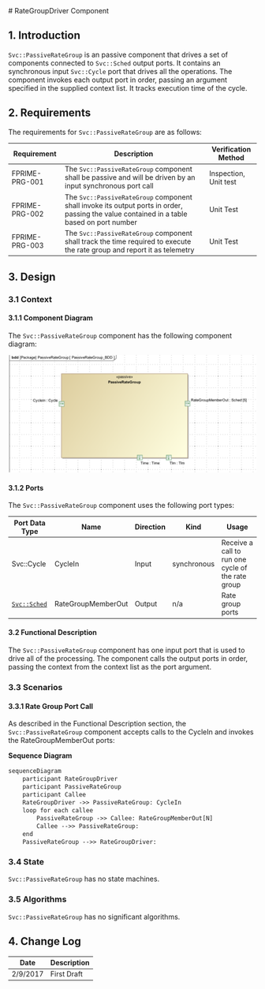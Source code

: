 <title>PassiveRateGroup Component SDD</title>
# RateGroupDriver Component

## 1. Introduction

`Svc::PassiveRateGroup` is an passive component that drives a set of components connected to `Svc::Sched` output ports. It contains an synchronous input `Svc::Cycle` port that drives all the operations.  The component invokes each output port in order, passing an argument specified in the supplied context list. It tracks execution time of the cycle.

## 2. Requirements

The requirements for `Svc::PassiveRateGroup` are as follows:

Requirement | Description | Verification Method
----------- | ----------- | -------------------
FPRIME-PRG-001 | The `Svc::PassiveRateGroup` component shall be passive and will be driven by an input synchronous port call | Inspection, Unit test
FPRIME-PRG-002 | The `Svc::PassiveRateGroup` component shall invoke its output ports in order, passing the value contained in a table based on port number | Unit Test
FPRIME-PRG-003 | The `Svc::PassiveRateGroup` component shall track the time required to execute the rate group and report it as telemetry | Unit Test


## 3. Design

### 3.1 Context

#### 3.1.1 Component Diagram

The `Svc::PassiveRateGroup` component has the following component diagram:

![PassiveRateGroup Diagram](img/PassiveRateGroupBDD.png "PassiveRateGroup")

#### 3.1.2 Ports

The `Svc::PassiveRateGroup` component uses the following port types:

Port Data Type | Name | Direction | Kind | Usage
-------------- | ---- | --------- | ---- | -----
Svc::Cycle | CycleIn | Input | synchronous | Receive a call to run one cycle of the rate group
[`Svc::Sched`](../../Sched/docs/sdd.md) | RateGroupMemberOut | Output | n/a | Rate group ports

#### 3.2 Functional Description

The `Svc::PassiveRateGroup` component has one input port that is used to drive all of the processing.  The component calls the output ports in order, passing the context from the context list as the port argument.   

### 3.3 Scenarios

#### 3.3.1 Rate Group Port Call

As described in the Functional Description section, the `Svc::PassiveRateGroup` component accepts calls to the CycleIn and invokes the RateGroupMemberOut ports:

**Sequence Diagram**
```mermaid
sequenceDiagram
    participant RateGroupDriver
    participant PassiveRateGroup
    participant Callee
    RateGroupDriver ->> PassiveRateGroup: CycleIn
    loop for each callee
        PassiveRateGroup ->> Callee: RateGroupMemberOut[N]
        Callee -->> PassiveRateGroup: 
    end
    PassiveRateGroup -->> RateGroupDriver: 
```

### 3.4 State

`Svc::PassiveRateGroup` has no state machines.

### 3.5 Algorithms

`Svc::PassiveRateGroup` has no significant algorithms.

## 4. Change Log

Date | Description
---- | -----------
2/9/2017 | First Draft



